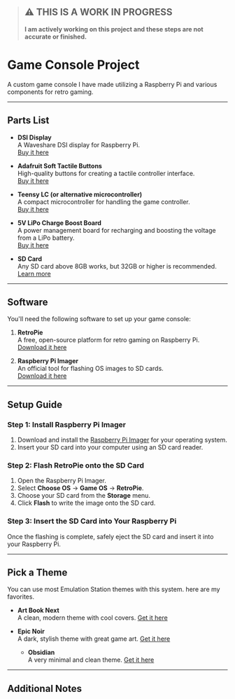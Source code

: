 
> ## ⚠️ **THIS IS A WORK IN PROGRESS**
> **I am actively working on this project and these steps are not accurate or finished.**


# Game Console Project
A custom game console I have made utilizing a Raspberry Pi and various components for retro gaming.

---

## Parts List

- **DSI Display**  
  A Waveshare DSI display for Raspberry Pi.  
  [Buy it here](https://www.amazon.com/dp/B0BZCXQ2MK?ref=nb_sb_ss_w_as-reorder_k0_1_21&amp=&crid=LTX1N5NMKIKT&amp=&sprefix=waveshare+dsi+display)

- **Adafruit Soft Tactile Buttons**  
  High-quality buttons for creating a tactile controller interface.  
  [Buy it here](https://www.adafruit.com/product/3101?gad_source=1&gclid=CjwKCAiA34S7BhAtEiwACZzv4QKmWiX5ZjkQMhPYV1vqvoIKs9K6pd9nRCOj4pRJwga88SlbQ3fHrxoCE0oQAvD_BwE)

- **Teensy LC (or alternative microcontroller)**  
  A compact microcontroller for handling the game controller.  
  [Buy it here](https://www.pjrc.com/teensy/teensyLC.html)

- **5V LiPo Charge Boost Board**  
  A power management board for recharging and boosting the voltage from a LiPo battery.  
  [Buy it here](https://www.adafruit.com/product/2465)

- **SD Card**  
  Any SD card above 8GB works, but 32GB or higher is recommended.  
  [Learn more](https://retropie.org.uk/docs/SD-Cards/)

---

## Software
You'll need the following software to set up your game console:

1. **RetroPie**  
   A free, open-source platform for retro gaming on Raspberry Pi.  
   [Download it here](https://retropie.org.uk/)

2. **Raspberry Pi Imager**  
   An official tool for flashing OS images to SD cards.  
   [Download it here](https://www.raspberrypi.com/software/)

---

## Setup Guide

### Step 1: Install Raspberry Pi Imager
1. Download and install the [Raspberry Pi Imager](https://www.raspberrypi.com/software/) for your operating system.  
2. Insert your SD card into your computer using an SD card reader.

### Step 2: Flash RetroPie onto the SD Card
1. Open the Raspberry Pi Imager.
2. Select **Choose OS** → **Game OS** → **RetroPie**.  
3. Choose your SD card from the **Storage** menu.  
4. Click **Flash** to write the image onto the SD card.

### Step 3: Insert the SD Card into Your Raspberry Pi
Once the flashing is complete, safely eject the SD card and insert it into your Raspberry Pi.

---

## Pick a Theme
You can use most Emulation Station themes with this system. here are my favorites.

- **Art Book Next**  
  A clean, modern theme with cool covers.
  [Get it here](https://retropie.org.uk/forum/topic/33010/theme-art-book-next)

- **Epic Noir**  
  A dark, stylish theme with great game art.
  [Get it here](https://github.com/c64-dev/epicnoir)

  - **Obsidian**  
  A very minimal and clean theme.
  [Get it here](https://retropie.org.uk/forum/topic/35460/theme-obsidian-simple-and-modern-emulationstation-theme-for-retropie)

---

## Additional Notes

